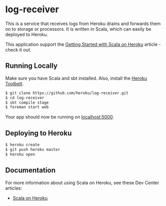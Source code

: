 # log-receiver

This is a service that receives logs from Heroku drains and forwards them on to storage or processors. It is written in Scala, 
which can easily be deployed to Heroku.  

This application support the [Getting Started with Scala on Heroku](https://devcenter.heroku.com/articles/getting-started-with-scala) article - check it out.

## Running Locally

Make sure you have Scala and sbt installed.  Also, install the [Heroku Toolbelt](https://toolbelt.heroku.com/).

```sh
$ git clone https://github.com/heroku/log-receiver.git
$ cd log-receiver
$ sbt compile stage
$ foreman start web
```

Your app should now be running on [localhost:5000](http://localhost:5000/).

## Deploying to Heroku

```sh
$ heroku create
$ git push heroku master
$ heroku open
```

## Documentation

For more information about using Scala on Heroku, see these Dev Center articles:

- [Scala on Heroku](https://devcenter.heroku.com/categories/scala)

